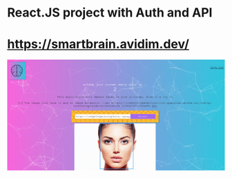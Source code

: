 # React.JS project with Auth and API

# https://smartbrain.avidim.dev/

![Screenshot](smartbrain.png)
